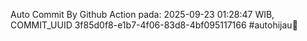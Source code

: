 Auto Commit By Github Action pada: 2025-09-23 01:28:47 WIB, COMMIT_UUID 3f85d0f8-e1b7-4f06-83d8-4bf095117166 #autohijau🗿
